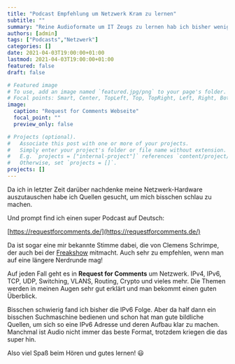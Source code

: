 ```yaml
---
title: "Podcast Empfehlung um Netzwerk Kram zu lernen"
subtitle: ""
summary: "Reine Audioformate um IT Zeugs zu lernen hab ich bisher wenig gefunden, daher hier der kleine Tip."
authors: [admin]
tags: ["Podcasts","Netzwerk"]
categories: []
date: 2021-04-03T19:00:00+01:00
lastmod: 2021-04-03T19:00:00+01:00
featured: false
draft: false

# Featured image
# To use, add an image named `featured.jpg/png` to your page's folder.
# Focal points: Smart, Center, TopLeft, Top, TopRight, Left, Right, BottomLeft, Bottom, BottomRight.
image:
  caption: "Request for Comments Webseite"
  focal_point: ""
  preview_only: false

# Projects (optional).
#   Associate this post with one or more of your projects.
#   Simply enter your project's folder or file name without extension.
#   E.g. `projects = ["internal-project"]` references `content/project/deep-learning/index.md`.
#   Otherwise, set `projects = []`.
projects: []
---
```


Da ich in letzter Zeit darüber nachdenke meine Netzwerk-Hardware auszutauschen habe ich Quellen gesucht, um mich bisschen schlau zu machen.

Und prompt find ich einen super Podcast auf Deutsch:

[https://requestforcomments.de/](https://requestforcomments.de/)

Da ist sogar eine mir bekannte Stimme dabei, die von Clemens Schrimpe, der auch bei der [Freakshow](https://freakshow.fm/) mitmacht. Auch sehr zu empfehlen, wenn man auf eine längere Nerdrunde mag!

Auf jeden Fall geht es in **Request for Comments** um Netzwerk. IPv4, IPv6, TCP, UDP, Switching, VLANS, Routing, Crypto und vieles mehr.
Die Themen werden in meinen Augen sehr gut erklärt und man bekommt einen guten Überblick.

Bisschen schwierig fand ich bisher die IPv6 Folge.
Aber da half dann ein bisschen Suchmaschine bedienen und schon hat man gute bildliche Quellen, um sich so eine IPv6 Adresse und deren Aufbau klar zu machen. Manchmal ist Audio nicht immer das beste Format, trotzdem kriegen die das super hin.

Also viel Spaß beim Hören und gutes lernen! :smiley:
